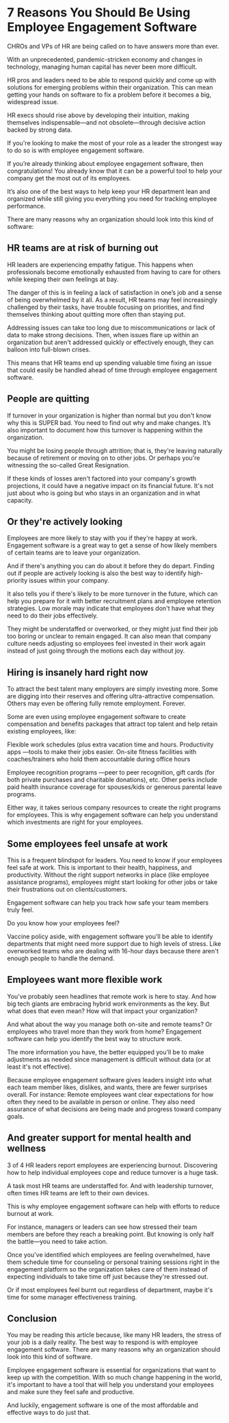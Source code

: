 # 7 Reasons You Should Be Using Employee Engagement Software

CHROs and VPs of HR are being called on to have answers more than ever.

With an unprecedented, pandemic-stricken economy and changes in technology, managing human capital has never been more difficult.

HR pros and leaders need to be able to respond quickly and come up with solutions for emerging problems within their organization. This can mean getting your hands on software to fix a problem before it becomes a big, widespread issue.

HR execs should rise above by developing their intuition, making themselves indispensable—and not obsolete—through decisive action backed by strong data.

If you're looking to make the most of your role as a leader the strongest way to do so is with employee engagement software.

If you’re already thinking about employee engagement software, then congratulations! You already know that it can be a powerful tool to help your company get the most out of its employees.

It’s also one of the best ways to help keep your HR department lean and organized while still giving you everything you need for tracking employee performance.

There are many reasons why an organization should look into this kind of software:

## HR teams are at risk of burning out

HR leaders are experiencing empathy fatigue. This happens when professionals become emotionally exhausted from having to care for others while keeping their own feelings at bay.

The danger of this is in feeling a lack of satisfaction in one’s job and a sense of being overwhelmed by it all. As a result, HR teams may feel increasingly challenged by their tasks, have trouble focusing on priorities, and find themselves thinking about quitting more often than staying put.

Addressing issues can take too long due to miscommunications or lack of data to make strong decisions. Then, when issues flare up within an organization but aren't addressed quickly or effectively enough, they can balloon into full-blown crises.

This means that HR teams end up spending valuable time fixing an issue that could easily be handled ahead of time through employee engagement software.

## People are quitting

If turnover in your organization is higher than normal but you don't know why this is SUPER bad. You need to find out why and make changes. It’s also important to document how this turnover is happening within the organization.

You might be losing people through attrition; that is, they're leaving naturally because of retirement or moving on to other jobs. Or perhaps you're witnessing the so-called Great Resignation.

If these kinds of losses aren't factored into your company's growth projections, it could have a negative impact on its financial future. It's not just about who is going but who stays in an organization and in what capacity.

## Or they're actively looking

Employees are more likely to stay with you if they're happy at work. Engagement software is a great way to get a sense of how likely members of certain teams are to leave your organization.

And if there's anything you can do about it before they do depart. Finding out if people are actively looking is also the best way to identify high-priority issues within your company.

It also tells you if there's likely to be more turnover in the future, which can help you prepare for it with better recruitment plans and employee retention strategies. Low morale may indicate that employees don't have what they need to do their jobs effectively.

They might be understaffed or overworked, or they might just find their job too boring or unclear to remain engaged. It can also mean that company culture needs adjusting so employees feel invested in their work again instead of just going through the motions each day without joy.

## Hiring is insanely hard right now

To attract the best talent many employers are simply investing more. Some are digging into their reserves and offering ultra-attractive compensation. Others may even be offering fully remote employment. Forever.

Some are even using employee engagement software to create compensation and benefits packages that attract top talent and help retain existing employees, like:

Flexible work schedules (plus extra vacation time and hours. Productivity apps —tools to make their jobs easier. On-site fitness facilities with coaches/trainers who hold them accountable during office hours

Employee recognition programs —peer to peer recognition, gift cards (for both private purchases and charitable donations), etc. Other perks include paid health insurance coverage for spouses/kids or generous parental leave programs.

Either way, it takes serious company resources to create the right programs for employees. This is why engagement software can help you understand which investments are right for your employees.

## Some employees feel unsafe at work

This is a frequent blindspot for leaders. You need to know if your employees feel safe at work. This is important to their health, happiness, and productivity. Without the right support networks in place (like employee assistance programs), employees might start looking for other jobs or take their frustrations out on clients/customers.

Engagement software can help you track how safe your team members truly feel.

Do you know how your employees feel?

Vaccine policy aside, with engagement software you'll be able to identify departments that might need more support due to high levels of stress. Like overworked teams who are dealing with 16-hour days because there aren't enough people to handle the demand.

## Employees want more flexible work

You've probably seen headlines that remote work is here to stay. And how big tech giants are embracing hybrid work environments as the key. But what does that even mean? How will that impact your organization?

And what about the way you manage both on-site and remote teams? Or employees who travel more than they work from home? Engagement software can help you identify the best way to structure work.

The more information you have, the better equipped you'll be to make adjustments as needed since management is difficult without data (or at least it's not effective).

Because employee engagement software gives leaders insight into what each team member likes, dislikes, and wants, there are fewer surprises overall. For instance: Remote employees want clear expectations for how often they need to be available in person or online. They also need assurance of what decisions are being made and progress toward company goals.

## And greater support for mental health and wellness

3 of 4 HR leaders report employees are experiencing burnout. Discovering how to help individual employees cope and reduce turnover is a huge task.

A task most HR teams are understaffed for. And with leadership turnover, often times HR teams are left to their own devices.

This is why employee engagement software can help with efforts to reduce burnout at work.

For instance, managers or leaders can see how stressed their team members are before they reach a breaking point. But knowing is only half the battle—you need to take action.

Once you've identified which employees are feeling overwhelmed, have them schedule time for counseling or personal training sessions right in the engagement platform so the organization takes care of them instead of expecting individuals to take time off just because they're stressed out.

Or if most employees feel burnt out regardless of department, maybe it's time for some manager effectiveness training.

## Conclusion

You may be reading this article because, like many HR leaders, the stress of your job is a daily reality. The best way to respond is with employee engagement software. There are many reasons why an organization should look into this kind of software.

Employee engagement software is essential for organizations that want to keep up with the competition. With so much change happening in the world, it's important to have a tool that will help you understand your employees and make sure they feel safe and productive.

And luckily, engagement software is one of the most affordable and effective ways to do just that.
